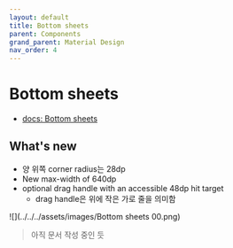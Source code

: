 ```yaml
---
layout: default
title: Bottom sheets
parent: Components
grand_parent: Material Design
nav_order: 4
---
```


# Bottom sheets

- [docs: Bottom sheets](https://m3.material.io/components/bottom-sheets/overview)

## What's new

- 양 위쪽 corner radius는 28dp
- New max-width of 640dp
- optional drag handle with an accessible 48dp hit target
  - drag handle은 위에 작은 가로 줄을 의미함

![](../../../assets/images/Bottom sheets 00.png)


> 아직 문서 작성 중인 듯
